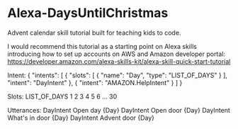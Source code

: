 # Alexa-DaysUntilChristmas
Advent calendar skill tutorial built for teaching kids to code. 

I would recommend this tutorial as a starting point on Alexa skills introducing how to set up accounts on AWS and Amazon developer portal: https://developer.amazon.com/alexa-skills-kit/alexa-skill-quick-start-tutorial

Intent:
{
  "intents": [
    {
      "slots": [
        {
          "name": "Day",
          "type": "LIST_OF_DAYS"
        }
      ],
      "intent": "DayIntent"
    },
    {
      "intent": "AMAZON.HelpIntent"
    }
  ]
}

Slots:
LIST_OF_DAYS 
1
2
3
4
5
6
...
30

Utterances:
DayIntent Open day {Day}
DayIntent Open door {Day}
DayIntent What's in door {Day}
DayIntent Advent door {Day}

